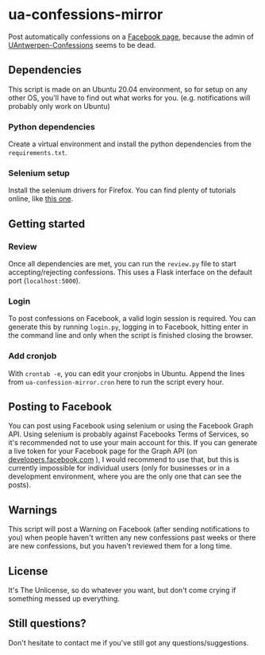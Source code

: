 # ua-confessions-mirror
Post automatically confessions on a [Facebook page](https://www.facebook.com/UAntwerpen-Confessions-Mirror-114029007083594), because the admin of [UAntwerpen-Confessions](https://www.facebook.com/UAntwerpenConfessions) seems to be dead. 

## Dependencies
This script is made on an Ubuntu 20.04 environment, so for setup on any other OS, you'll have to find out what works for you. (e.g. notifications will probably only work on Ubuntu)
### Python dependencies
Create a virtual environment and install the python dependencies from the `requirements.txt`.
### Selenium setup
Install the selenium drivers for Firefox. You can find plenty of tutorials online, like [this one](https://tecadmin.net/setup-selenium-with-firefox-on-ubuntu/).

## Getting started
### Review
Once all dependencies are met, you can run the `review.py` file to start accepting/rejecting confessions. This uses a Flask interface on the default port (`localhost:5000`). 
### Login
To post confessions on Facebook, a valid login session is required. You can generate this by running `login.py`, logging in to Facebook, hitting enter in the command line and only when the script is finished closing the browser.
### Add cronjob
With `crontab -e`, you can edit your cronjobs in Ubuntu. Append the lines from `ua-confession-mirror.cron` here to run the script every hour. 

## Posting to Facebook
You can post using Facebook using selenium or using the Facebook Graph API. Using selenium is probably against Facebooks Terms of Services, so it's recommended not to use your main account for this. If you can generate a live token for your Facebook page for the Graph API (on [developers.facebook.com](developers.facebook.com)
), I would recommend to use that, but this is currently impossible for individual users (only for businesses or in a development environment, where you are the only one that can see the posts).

## Warnings
This script will post a Warning on Facebook (after sending notifications to you) when people haven't written any new confessions past weeks or there are new confessions, but you haven't reviewed them for a long time. 

## License
It's The Unlicense, so do whatever you want, but don't come crying if something messed up everything. 

## Still questions?
Don't hesitate to contact me if you've still got any questions/suggestions.
 